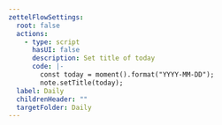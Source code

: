 ```yaml
---
zettelFlowSettings:
  root: false
  actions:
    - type: script
      hasUI: false
      description: Set title of today
      code: |-
        const today = moment().format("YYYY-MM-DD");
        note.setTitle(today);
  label: Daily
  childrenHeader: ""
  targetFolder: Daily
---
```

